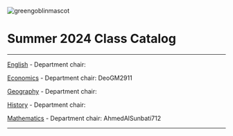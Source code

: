 ![greengoblinmascot](media/gg.jpeg)
# Summer 2024 Class Catalog
---

[English](english.md) - Department chair: <github username>

[Economics](economics.md) - Department chair: DeoGM2911

[Geography](geography.md) - Department chair: <github username>

[History](history.md) - Department chair: <Alex-Cruz-Valencia>

[Mathematics](math.md) - Department chair: <AhmedAlSunbati712> AhmedAlSunbati712

---

